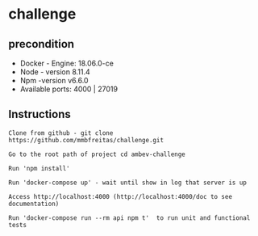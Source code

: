 # challenge


## precondition
* Docker - Engine: 18.06.0-ce
* Node - version 8.11.4
* Npm -version v6.6.0
* Available ports: 4000 | 27019

## Instructions

```
Clone from github - git clone https://github.com/mmbfreitas/challenge.git
```
```
Go to the root path of project cd ambev-challenge
```
```
Run 'npm install'
```
```
Run 'docker-compose up' - wait until show in log that server is up
```

``` 
Access http://localhost:4000 (http://localhost:4000/doc to see documentation)
```
```
Run 'docker-compose run --rm api npm t'  to run unit and functional tests
```
